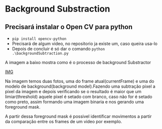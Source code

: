# **Background Substraction**

  ## Precisará instalar o Open CV para python
  
  *  `pip install opencv-python`
  *  Precisará de algum video, no repositorio ja existe um, caso queira usa-lo
  *  Depois de concluir é só dar o comando `python .\backgroundSubtraction.py`


A imagem a baixo mostra como é o processo de background Substractor

[IMG](https://drive.google.com/file/d/1K6yFVWecqenOxNTB7hulNLdm2MvyXW8x/view?usp=sharing)

Na imagem temos duas fotos, uma do frame atual(currentFrame) e uma do modelo de background(background model).Fazendo uma subtração pixel a pixel da imagem e depois verificando se o resultado é maior que um limiar(threshold) aquele pixel é setado com branco, caso não for é setado como preto, assim formando uma imagem binaria e nos gerando uma foreground mask.

A partir dessa foreground mask é possivel identificar movimentos a partir da comparação
entre os frames de um video por exemplo.
